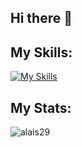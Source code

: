 ## Hi there 👋

<h2>My Skills:</h2>

[![My Skills](https://skillicons.dev/icons?i=angular,azure,cs,dotnet,py,flask,fastapi,django,ts,nodejs,js,html,css,sequelize,mongodb,github)](https://skillicons.dev)

<h2>My Stats:</h2>
<p><img align="left" src="https://github-readme-stats.vercel.app/api/top-langs?username=anggierz&theme=midnight-purple&show_icons=true&locale=en&layout=compact" alt="alais29" /></p>

